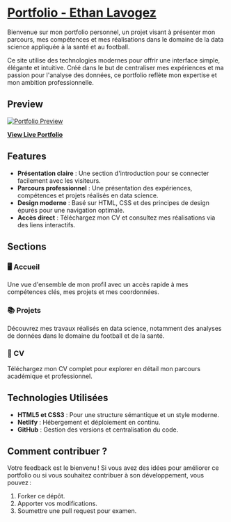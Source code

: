 # [Portfolio - Ethan Lavogez](https://ethanlavogez.netlify.app/)


Bienvenue sur mon portfolio personnel, un projet visant à présenter mon parcours, mes compétences et mes réalisations dans le domaine de la data science appliquée à la santé et au football.


Ce site utilise des technologies modernes pour offrir une interface simple, élégante et intuitive. Créé dans le but de centraliser mes expériences et ma passion pour l'analyse des données, ce portfolio reflète mon expertise et mon ambition professionnelle.


## Preview

[![Portfolio Preview](./assets/preview.png)](https://ethanlavogez.netlify.app/)


**[View Live Portfolio](https://ethanlavogez.netlify.app/)**

## Features

- **Présentation claire** : Une section d'introduction pour se connecter facilement avec les visiteurs.
- **Parcours professionnel** : Une présentation des expériences, compétences et projets réalisés en data science.
- **Design moderne** : Basé sur HTML, CSS et des principes de design épurés pour une navigation optimale.
- **Accès direct** : Téléchargez mon CV et consultez mes réalisations via des liens interactifs.

## Sections

### 🖥️ Accueil

Une vue d'ensemble de mon profil avec un accès rapide à mes compétences clés, mes projets et mes coordonnées.

### 📚 Projets

Découvrez mes travaux réalisés en data science, notamment des analyses de données dans le domaine du football et de la santé.

### 📄 CV

Téléchargez mon CV complet pour explorer en détail mon parcours académique et professionnel.

## Technologies Utilisées

- **HTML5 et CSS3** : Pour une structure sémantique et un style moderne.
- **Netlify** : Hébergement et déploiement en continu.
- **GitHub** : Gestion des versions et centralisation du code.

## Comment contribuer ?

Votre feedback est le bienvenu ! Si vous avez des idées pour améliorer ce portfolio ou si vous souhaitez contribuer à son développement, vous pouvez :

1. Forker ce dépôt.
2. Apporter vos modifications.
3. Soumettre une pull request pour examen.


